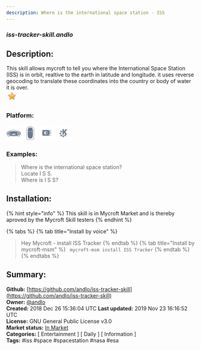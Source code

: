 ```yaml
---
description: Where is the international space station - ISS
---
```


### _iss-tracker-skill.andlo_  
## Description:  
This skill allows mycroft to tell you where the International Space Station (ISS) is in orbit, realtive
to the earth in latitude and longitude. it uses reverse geocoding to translate these coordinates
into the country or body of water it is over.  
![](../.gitbook/assets/star.png)  
### Platform:  
 ![Mark I](../.gitbook/assets/mark-1-icon.png)  ![Mark II](../.gitbook/assets/mark-2-icon.png)  ![Picroft](../.gitbook/assets/picroft-icon.png)  ![plasmoid](../.gitbook/assets/kde.png)   
### Examples:  
> Where is the international space station?  
> Locate I S S.  
> Where is I S S?  
  
## Installation:  
{% hint style="info" %}
This skill is in Mycroft Market and is thereby aproved by the Mycroft Skill testers
{% endhint %}
    
{% tabs %}
{% tab title="Install by voice" %}
> Hey Mycroft - install ISS Tracker
{% endtab %}
  {% tab title="Install by mycroft-msm" %}
``` mycroft-msm install ISS Tracker```
{% endtab %}
  {% endtabs %}
    
## Summary:  
**Github:** [https://github.com/andlo/iss-tracker-skill](https://github.com/andlo/iss-tracker-skill)  
**Owner:** [@andlo](https://github.com/andlo)  
**Created:** 2018 Dec 26 15:36:04 UTC  **Last updated:** 2019 Nov 23 16:16:52 UTC  
**License:** GNU General Public License v3.0  
**Market status:** [In Market](https://market.mycroft.ai/skill/iss-tracker)  
**Categories:** [ Entertainment ] [ Daily ] [ Information ]   
**Tags:** \#iss \#space \#spacestation \#nasa \#esa   
